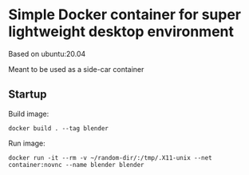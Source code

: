 # Simple Docker container for super lightweight desktop environment

Based on ubuntu:20.04

Meant to be used as a side-car container

## Startup
Build image:

`docker build . --tag blender`

Run image:

`docker run -it --rm -v ~/random-dir/:/tmp/.X11-unix --net container:novnc --name blender blender`